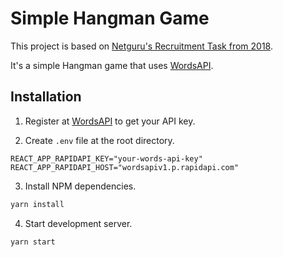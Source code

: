 # Simple Hangman Game

This project is based on [Netguru's Recruitment Task from 2018](https://github.com/netguru/frontend-recruitment-task). 

It's a simple Hangman game that uses [WordsAPI](https://www.wordsapi.com/).

## Installation

1. Register at [WordsAPI](https://www.wordsapi.com/) to get your API key.

2. Create `.env` file at the root directory.
```env
REACT_APP_RAPIDAPI_KEY="your-words-api-key"
REACT_APP_RAPIDAPI_HOST="wordsapiv1.p.rapidapi.com"
```

3. Install NPM dependencies.
```bash
yarn install
```

4. Start development server.
```bash
yarn start
```

